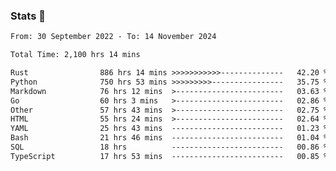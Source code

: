### Stats 👋
<!--START_SECTION:waka-->

```txt
From: 30 September 2022 - To: 14 November 2024

Total Time: 2,100 hrs 14 mins

Rust                886 hrs 14 mins >>>>>>>>>>>--------------   42.20 %
Python              750 hrs 53 mins >>>>>>>>>----------------   35.75 %
Markdown            76 hrs 12 mins  >------------------------   03.63 %
Go                  60 hrs 3 mins   >------------------------   02.86 %
Other               57 hrs 43 mins  >------------------------   02.75 %
HTML                55 hrs 24 mins  >------------------------   02.64 %
YAML                25 hrs 43 mins  -------------------------   01.23 %
Bash                21 hrs 46 mins  -------------------------   01.04 %
SQL                 18 hrs          -------------------------   00.86 %
TypeScript          17 hrs 53 mins  -------------------------   00.85 %
```

<!--END_SECTION:waka-->

<!--
**buhaytza2005/buhaytza2005** is a ✨ _special_ ✨ repository because its `README.md` (this file) appears on your GitHub profile.

Here are some ideas to get you started:

- 🔭 I’m currently working on ...
- 🌱 I’m currently learning ...
- 👯 I’m looking to collaborate on ...
- 🤔 I’m looking for help with ...
- 💬 Ask me about ...
- 📫 How to reach me: ...
- 😄 Pronouns: ...
- ⚡ Fun fact: ...
-->


